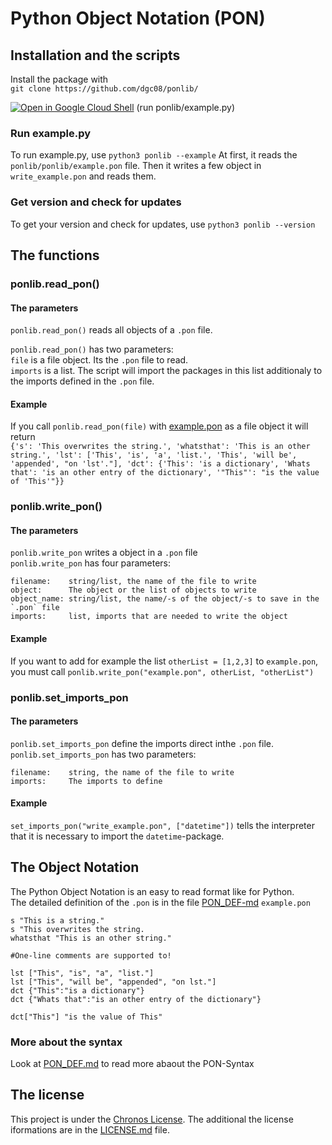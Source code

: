 # Python Object Notation (PON)
## Installation and the scripts
Install the package with  
`git clone https://github.com/dgc08/ponlib/`  
  

[![Open in Google Cloud Shell](https://user-images.githubusercontent.com/27065646/92304704-8d146d80-ef80-11ea-8c29-0deaabb1c702.png)](https://console.cloud.google.com/cloudshell/open?git_repo=https://github.com/dgc08/ponlib&tutorial=README.md)
(run ponlib/example.py)
### Run example.py
To run example.py, use `python3 ponlib --example`
At first, it reads the `ponlib/ponlib/example.pon` file. Then it writes a few object in `write_example.pon` and reads them.
### Get version and check for updates
To get your version and check for updates, use `python3 ponlib --version`
## The functions
### ponlib.read_pon()
#### The parameters
`ponlib.read_pon()` reads all objects of a `.pon` file.  

`ponlib.read_pon()` has two parameters:  
`file` is a file object. Its the `.pon` file to read.  
`imports` is a list. The script will import the packages in this list additionaly to the imports defined in the `.pon` file.
#### Example
If you call `ponlib.read_pon(file)` with [example.pon](https://github.com/dgc08/ponlib/blob/master/ponlib/example.pon) as a file object it will return  
`{'s': 'This overwrites the string.', 'whatsthat': 'This is an other string.', 'lst': ['This', 'is', 'a', 'list.', 'This', 'will be', 'appended', "on 'lst'."], 'dct': {'This': 'is a dictionary', 'Whats that': 'is an other entry of the dictionary', '"This"': "is the value of 'This'"}}`  

### ponlib.write_pon()

#### The parameters
`ponlib.write_pon` writes a object in a `.pon` file  
`ponlib.write_pon` has four parameters:  

	filename:    string/list, the name of the file to write
	object:      The object or the list of objects to write
	object_name: string/list, the name/-s of the object/-s to save in the `.pon` file
	imports:     list, imports that are needed to write the object

#### Example
If you want to add for example the list  `otherList = [1,2,3]` to `example.pon`, you must call `ponlib.write_pon("example.pon", otherList, "otherList")`

### ponlib.set_imports_pon
#### The parameters
`ponlib.set_imports_pon` define the imports direct inthe `.pon` file.  
`ponlib.set_imports_pon` has two parameters:

	filename:    string, the name of the file to write
	imports:     The imports to define

#### Example
`set_imports_pon("write_example.pon", ["datetime"])` tells the interpreter that it is necessary to import the `datetime`-package.
## The Object Notation
The Python Object Notation is an easy to read format like for Python.  
The detailed definition of the `.pon` is in the file [PON_DEF-md](https://github.com/dgc08/ponlib/blob/master/PON_DEF.md)
`example.pon`

    s "This is a string."
    s "This overwrites the string.
    whatsthat "This is an other string."
    
    #One-line comments are supported to!
    
    lst ["This", "is", "a", "list."]
    lst ["This", "will be", "appended", "on lst."]
    dct {"This":"is a dictionary"}
    dct {"Whats that":"is an other entry of the dictionary"}
    
    dct["This"] "is the value of This"


### More about the syntax
Look at [PON_DEF.md](https://github.com/dgc08/ponlib/blob/master/PON_DEF.md) to read more abaout the PON-Syntax
## The license
This project is under the [Chronos License](https://github.com/Team-Chronos/chronos-data/blob/main/ChronosLicense.md). The additional the license iformations are in the [LICENSE.md](https://github.com/dgc08/ponlib/blob/master/LICENSE.md) file.
